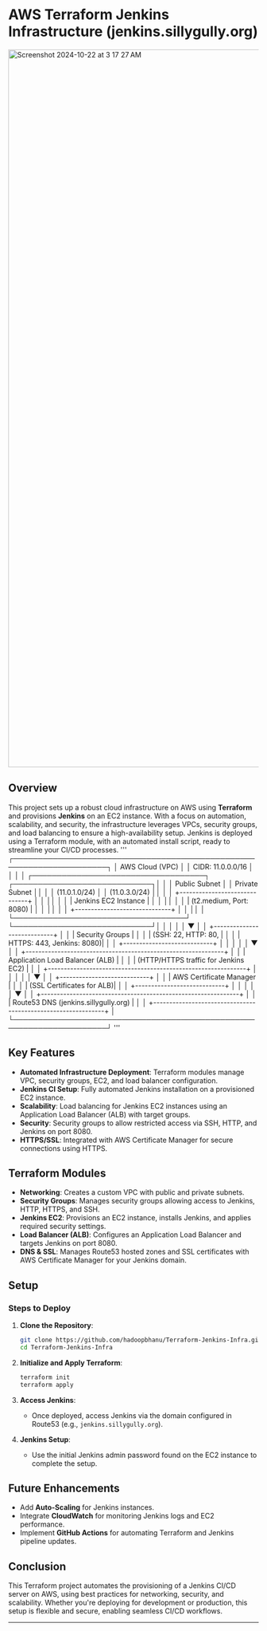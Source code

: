 
# AWS Terraform Jenkins Infrastructure (jenkins.sillygully.org)

<img width="1440" alt="Screenshot 2024-10-22 at 3 17 27 AM" src="https://github.com/user-attachments/assets/5f117195-68a5-4bfe-b53f-ad38678b6d31">


## Overview

This project sets up a robust cloud infrastructure on AWS using **Terraform** and provisions **Jenkins** on an EC2 instance. With a focus on automation, scalability, and security, the infrastructure leverages VPCs, security groups, and load balancing to ensure a high-availability setup. Jenkins is deployed using a Terraform module, with an automated install script, ready to streamline your CI/CD processes.
'''
┌─────────────────────────────────────────────────────────────────────┐
│                            AWS Cloud (VPC)                          │
│                              CIDR: 11.0.0.0/16                      │
│                                                                     │
│ ┌───────────────────────────────────┐ ┌────────────────────────────┐│
│ │          Public Subnet             │ │         Private Subnet      ││
│ │          (11.0.1.0/24)             │ │        (11.0.3.0/24)        ││
│ │ +------------------------------+  │ │                            ││
│ │ |  Jenkins EC2 Instance         |  │ │                            ││
│ │ | (t2.medium, Port: 8080)       |  │ │                            ││
│ │ +------------------------------+  │ │                            ││
│ └───────────────────────────────────┘ └────────────────────────────┘│
│                          │                                          │
│                          ▼                                          │
│            +----------------------------+                           │
│            |  Security Groups            |                           │
│            |  (SSH: 22, HTTP: 80,        |                           │
│            |   HTTPS: 443, Jenkins: 8080)|                           │
│            +----------------------------+                           │
│                          │                                          │
│                          ▼                                          │
│ +--------------------------------------------------------------+    │
│ |           Application Load Balancer (ALB)                    |    │
│ |         (HTTP/HTTPS traffic for Jenkins EC2)                 |    │
│ +--------------------------------------------------------------+    │
│                          │                                          │
│                          ▼                                          │
│            +----------------------------+                           │
│            |  AWS Certificate Manager   |                           │
│            |  (SSL Certificates for ALB)|                           │
│            +----------------------------+                           │
│                          │                                          │
│                          ▼                                          │
│ +--------------------------------------------------------------+    │
│ |           Route53 DNS (jenkins.sillygully.org)               |    │
│ +--------------------------------------------------------------+    │
└─────────────────────────────────────────────────────────────────────┘
'''

## Key Features

- **Automated Infrastructure Deployment**: Terraform modules manage VPC, security groups, EC2, and load balancer configuration.
- **Jenkins CI Setup**: Fully automated Jenkins installation on a provisioned EC2 instance.
- **Scalability**: Load balancing for Jenkins EC2 instances using an Application Load Balancer (ALB) with target groups.
- **Security**: Security groups to allow restricted access via SSH, HTTP, and Jenkins on port 8080.
- **HTTPS/SSL**: Integrated with AWS Certificate Manager for secure connections using HTTPS.

## Terraform Modules

- **Networking**: Creates a custom VPC with public and private subnets.
- **Security Groups**: Manages security groups allowing access to Jenkins, HTTP, HTTPS, and SSH.
- **Jenkins EC2**: Provisions an EC2 instance, installs Jenkins, and applies required security settings.
- **Load Balancer (ALB)**: Configures an Application Load Balancer and targets Jenkins on port 8080.
- **DNS & SSL**: Manages Route53 hosted zones and SSL certificates with AWS Certificate Manager for your Jenkins domain.

## Setup

### Steps to Deploy

1. **Clone the Repository**:
   ```bash
   git clone https://github.com/hadoopbhanu/Terraform-Jenkins-Infra.git
   cd Terraform-Jenkins-Infra
   ```

2. **Initialize and Apply Terraform**:
   ```bash
   terraform init
   terraform apply
   ```

3. **Access Jenkins**:
   - Once deployed, access Jenkins via the domain configured in Route53 (e.g., `jenkins.sillygully.org`).

4. **Jenkins Setup**:
   - Use the initial Jenkins admin password found on the EC2 instance to complete the setup.

## Future Enhancements

- Add **Auto-Scaling** for Jenkins instances.
- Integrate **CloudWatch** for monitoring Jenkins logs and EC2 performance.
- Implement **GitHub Actions** for automating Terraform and Jenkins pipeline updates.

## Conclusion

This Terraform project automates the provisioning of a Jenkins CI/CD server on AWS, using best practices for networking, security, and scalability. Whether you're deploying for development or production, this setup is flexible and secure, enabling seamless CI/CD workflows.

---
